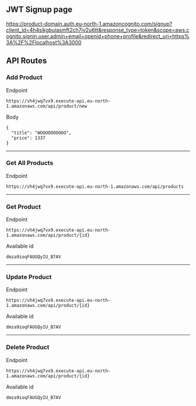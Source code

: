 ## JWT Signup page
https://product-domain.auth.eu-north-1.amazoncognito.com/signup?client_id=4h4sikgbuiasmft2ch7iv2u6tt&response_type=token&scope=aws.cognito.signin.user.admin+email+openid+phone+profile&redirect_uri=https%3A%2F%2Flocalhost%3A3000

## API Routes
### Add Product
Endpoint
``` 
https://vh4jwq7vx9.execute-api.eu-north-1.amazonaws.com/api/product/new
```
Body
```
{
  "title": "WOOOOOOOOOO",
  "price": 1337
}
```
___   
### Get All Products
Endpoint
``` 
https://vh4jwq7vx9.execute-api.eu-north-1.amazonaws.com/api/products
```
___
### Get Product 
Endpoint
```
https://vh4jwq7vx9.execute-api.eu-north-1.amazonaws.com/api/product/{id}
```
Available id 
```
dmza9ioqFAUGQyIU_B7AV
```
___
### Update Product
Endpoint
```
https://vh4jwq7vx9.execute-api.eu-north-1.amazonaws.com/api/product/{id}
```
Available id 
```
dmza9ioqFAUGQyIU_B7AV
```
___
### Delete Product
Endpoint
```
https://vh4jwq7vx9.execute-api.eu-north-1.amazonaws.com/api/product/{id}
```
Available id 
```
dmza9ioqFAUGQyIU_B7AV
```
